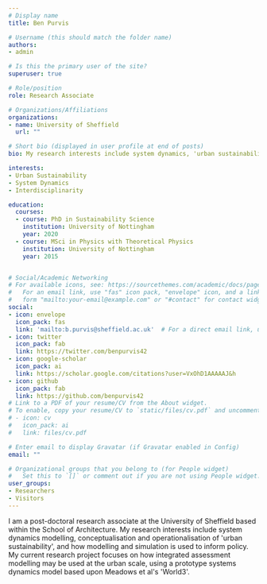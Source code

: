 ```yaml
---
# Display name
title: Ben Purvis

# Username (this should match the folder name)
authors:
- admin

# Is this the primary user of the site?
superuser: true

# Role/position
role: Research Associate

# Organizations/Affiliations
organizations:
- name: University of Sheffield
  url: ""

# Short bio (displayed in user profile at end of posts)
bio: My research interests include system dynamics, 'urban sustainability', and how modelling and simulation is used to inform policy.

interests:
- Urban Sustainability
- System Dynamics
- Interdisciplinarity

education:
  courses:
  - course: PhD in Sustainability Science
    institution: University of Nottingham
    year: 2020
  - course: MSci in Physics with Theoretical Physics
    institution: University of Nottingham
    year: 2015


# Social/Academic Networking
# For available icons, see: https://sourcethemes.com/academic/docs/page-builder/#icons
#   For an email link, use "fas" icon pack, "envelope" icon, and a link in the
#   form "mailto:your-email@example.com" or "#contact" for contact widget.
social:
- icon: envelope
  icon_pack: fas
  link: 'mailto:b.purvis@sheffield.ac.uk'  # For a direct email link, use "mailto:test@example.org".
- icon: twitter
  icon_pack: fab
  link: https://twitter.com/benpurvis42
- icon: google-scholar
  icon_pack: ai
  link: https://scholar.google.com/citations?user=VxOhD1AAAAAJ&h
- icon: github
  icon_pack: fab
  link: https://github.com/benpurvis42
# Link to a PDF of your resume/CV from the About widget.
# To enable, copy your resume/CV to `static/files/cv.pdf` and uncomment the lines below.
# - icon: cv
#   icon_pack: ai
#   link: files/cv.pdf

# Enter email to display Gravatar (if Gravatar enabled in Config)
email: ""

# Organizational groups that you belong to (for People widget)
#   Set this to `[]` or comment out if you are not using People widget.
user_groups:
- Researchers
- Visitors
---
```


I am a post-doctoral research associate at the University of Sheffield based within the School of Architecture. My research interests include system dynamics modelling, conceptualisation and operationalisation of 'urban sustainability', and how modelling and simulation is used to inform policy. My current research project focuses on how integrated assessment modelling may be used at the urban scale, using a prototype systems dynamics model based upon Meadows et al's 'World3'.
